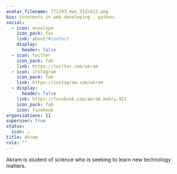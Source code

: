 ```yaml
---
avatar_filename: 771203_man_512x512.png
bio: interests in web developing , python.
social:
  - icon: envelope
    icon_pack: fas
    link: about/#contact
    display:
      header: false
  - icon: twitter
    icon_pack: fab
    link: https://twitter.com/akram
  - icon: instagram
    icon_pack: fab
    link: https://instagram.com/akram
  - display:
      header: false
    link: https://facebook.com/akram.bakry.921
    icon_pack: fab
    icon: facebook
organizations: []
superuser: true
status:
  icon: ☕️
title: Akram
role: ""
---
```

Akram is student of science who is seeking to learn new technology matters.